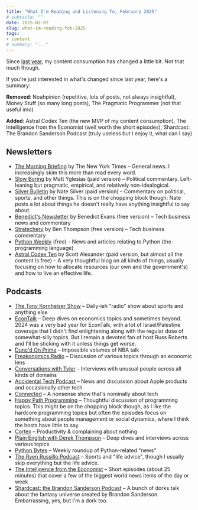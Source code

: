 ```yaml
---
title: "What I'm Reading and Listening To, February 2025"
# subtitle: ""
date: 2025-02-07
slug: what-im-reading-feb-2025
tags:
- content
# summary: "..."
---
```


Since [last year](/feed/2024/01/28/what-im-reading-jan-2024/), my content consumption has changed a little bit.
Not that much though.

If you're just interested in what's changed since last year, here's a summary:

**Removed**: Noahpinion (repetitive, lots of posts, not always insightful), Money Stuff (so many long posts), The Pragmatic Programmer (not that useful imo)

**Added**: Astral Codex Ten (the new MVP of my content consumption), The Intelligence from the Economist (well worth the short episodes), Shardcast: The Brandon Sanderson Podcast (truly useless but I enjoy it, what can I say)

## Newsletters

- [The Morning Briefing](https://www.nytimes.com/series/us-morning-briefing) by The New York Times – General news. I increasingly skim this more than read every word.
- [Slow Boring](https://www.slowboring.com) by Matt Yglesias (paid version) – Political commentary. Left-leaning but pragmatic, empirical, and relatively non-idealogical.
- [Silver Bulletin](https://www.natesilver.net) by Nate Silver (paid version) – Commentary on political, sports, and other things. This is on the chopping block though: Nate posts a lot about things he doesn't really have anything insightful to say about.
- [Benedict's Newsletter](https://www.ben-evans.com/newsletter) by Benedict Evans (free version) – Tech business news and commentary
- [Stratechery](https://stratechery.com) by Ben Thompson (free version) – Tech business commentary
- [Python Weekly](https://www.pythonweekly.com) (free) – News and articles relating to Python (the programming language)
- [Astral Codex Ten](https://www.astralcodexten.com) by Scott Alexander (paid version, but almost all the content is free) – A very thoughtful blog on all kinds of things, usually focusing on how to allocate resources (our own and the government's) and how to live an effective life.

## Podcasts

- [The Tony Kornheiser Show](http://www.tonykornheisershow.com) – Daily-ish "radio" show about sports and anything else
- [EconTalk](https://simplecast.econtalk.org) – Deep dives on economics topics and sometimes beyond. 2024 was a very bad year for EconTalk, with a lot of Israel/Palestine coverage that I didn't find enlightening along with the regular dose of somewhat-silly topics. But I remain a devoted fan of host Russ Roberts and I'll be sticking with it unless things get worse.
- [Dunc'd On Prime](https://duncdon.supportingcast.fm) – Impossible volumes of NBA talk
- [Freakonomics Radio](https://freakonomics.com/series/freakonomics-radio/) – Discussion of various topics through an economic lens
- [Conversations with Tyler](https://conversationswithtyler.com) – Interviews with unusual people across all kinds of domains
- [Accidental Tech Podcast](https://atp.fm) – News and discussion about Apple products and occasionally other tech
- [Connected](https://www.relay.fm/connected) – A nonsense show that's nominally about tech
- [Happy Path Programming](https://podcasts.apple.com/us/podcast/happy-path-programming/id1531666706) – Thoughtful discussion of programming topics. This might be on the chopping block though, as I like the hardcore programming topics but often the episodes focus on something about people management or social dynamics, where I think the hosts have little to say.
- [Cortex](https://www.relay.fm/cortex) – Productivity & complaining about nothing
- [Plain English with Derek Thompson](https://www.theringer.com/plain-english-with-derek-thompson-podcast) – Deep dives and interviews across various topics
- [Python Bytes](https://pythonbytes.fm) – Weekly roundup of Python-related "news"
- [The Ryen Russillo Podcast](https://www.theringer.com/ryen-russillo-podcast) – Sports and "life advice", though I usually skip everything but the life advice.
- [The Intelligence from the Economist](https://www.economist.com/audio/podcasts/the-intelligence) – Short episodes (about 25 minutes) that cover a few of the biggest world news items of the day or week
- [Shardcast: the Brandon Sanderson Podcast](https://podcasts.apple.com/es/podcast/shardcast-the-brandon-sanderson-podcast/id1374695271) – A bunch of dorks talk about the fantasy universe created by Brandon Sanderson. Embarrassing, yes, but I'm a dork too.
